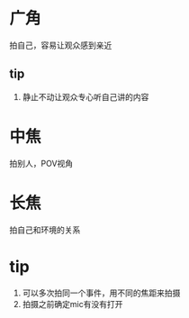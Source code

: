 
# 广角

拍自己，容易让观众感到亲近

## tip

1. 静止不动让观众专心听自己讲的内容

# 中焦

拍别人，POV视角

# 长焦

拍自己和环境的关系

# tip

1. 可以多次拍同一个事件，用不同的焦距来拍摄
2. 拍摄之前确定mic有没有打开